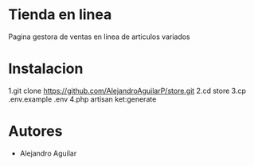 # Tienda en linea

Pagina gestora de ventas en linea de articulos variados

# Instalacion
1.git clone https://github.com/AlejandroAguilarP/store.git
2.cd store
3.cp .env.example .env
4.php artisan ket:generate

# Autores

- Alejandro Aguilar
